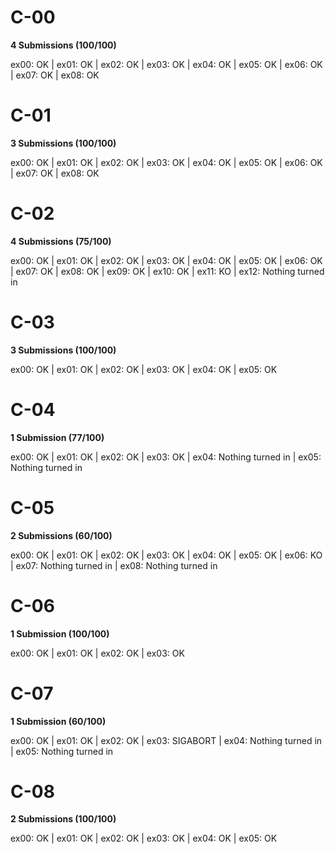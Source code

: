 # C-00 
**4 Submissions (100/100)**

ex00: OK | ex01: OK | ex02: OK | ex03: OK | ex04: OK | ex05: OK | ex06: OK | ex07: OK | ex08: OK

# C-01
**3 Submissions (100/100)**

ex00: OK | ex01: OK | ex02: OK | ex03: OK | ex04: OK | ex05: OK | ex06: OK | ex07: OK | ex08: OK

# C-02
**4 Submissions (75/100)**

ex00: OK | ex01: OK | ex02: OK | ex03: OK | ex04: OK | ex05: OK | ex06: OK | ex07: OK | ex08: OK | ex09: OK | ex10: OK | ex11: KO | ex12: Nothing turned in

# C-03
**3 Submissions (100/100)**

ex00: OK | ex01: OK | ex02: OK | ex03: OK | ex04: OK | ex05: OK

# C-04
**1 Submission (77/100)**

ex00: OK | ex01: OK | ex02: OK | ex03: OK | ex04: Nothing turned in | ex05: Nothing turned in

# C-05
**2 Submissions (60/100)**

ex00: OK | ex01: OK | ex02: OK | ex03: OK | ex04: OK | ex05: OK | ex06: KO | ex07: Nothing turned in | ex08: Nothing turned in

# C-06
**1 Submission (100/100)**

ex00: OK | ex01: OK | ex02: OK | ex03: OK

# C-07
**1 Submission (60/100)**

ex00: OK | ex01: OK | ex02: OK | ex03: SIGABORT | ex04: Nothing turned in | ex05: Nothing turned in

# C-08
**2 Submissions (100/100)**

ex00: OK | ex01: OK | ex02: OK | ex03: OK | ex04: OK | ex05: OK
